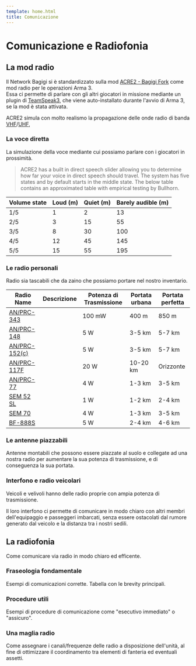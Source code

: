```yaml
---
template: home.html
title: Comunicazione
---
```


# Comunicazione e Radiofonia

## La mod radio

Il Network Bagigi si è standardizzato sulla mod [ACRE2 - Bagigi Fork](https://steamcommunity.com/sharedfiles/filedetails/?id=3012268676) come mod radio per le operazioni Arma 3.<br>
Essa ci permette di parlare con gli altri giocatori in missione mediante un plugin di [TeamSpeak3](https://teamspeak.com/en/downloads/#ts3client), che viene auto-installato durante l'avvio di Arma 3, se la mod è stata attivata.

ACRE2 simula con molto realismo la propagazione delle onde radio di banda [VHF](https://it.wikipedia.org/wiki/Very_high_frequency)/[UHF](https://it.wikipedia.org/wiki/Ultra_high_frequency), 

### La voce diretta

La simulazione della voce mediante cui possiamo parlare con i giocatori in prossimità.

> ACRE2 has a built in direct speech slider allowing you to determine how far your voice in direct speech should travel. The system has five states and by default starts in the middle state. The below table contains an approximated table with empirical testing by Bullhorn.

| Volume state | Loud (m)| Quiet (m)| Barely audible (m)|
| -------- | -------- | -------- | -------- |
| 1/5 | 1 | 2 | 13 |
| 2/5 | 3 | 15 | 55 |
| 3/5 | 8 | 30 | 100 |
| 4/5 | 12 | 45 | 145 |
| 5/5 | 15 | 55 | 195 |

### Le radio personali

Radio sia tascabili che da zaino che possiamo portare nel nostro inventario.

| Radio Name                                                                    | Descrizione | Potenza di Trasmissione | Portata urbana | Portata perfetta |
| ----------------------------------------------------------------------------- | ----------- | ----------------------- | -------------- | ---------------- |
| [AN/PRC-343](https://acre2.idi-systems.com/wiki/radios/an-prc-343)            |             | 100 mW                  | 400 m          | 850 m            |
| [AN/PRC-148](https://acre2.idi-systems.com/wiki/radios/an-prc-148)            |             | 5 W                     | 3-5 km         | 5-7 km           |
| [AN/PRC-152&#40;c&#41;](https://acre2.idi-systems.com/wiki/radios/an-prc-152) |             | 5 W                     | 3-5 km         | 5-7 km           |
| [AN/PRC-117F](https://acre2.idi-systems.com/wiki/radios/an-prc-117f)          |             | 20 W                    | 10-20 km       | Orizzonte        |
| [AN/PRC-77](https://acre2.idi-systems.com/wiki/radios/an-prc-77)              |             | 4 W                     | 1-3 km         | 3-5 km           |
| [SEM 52 SL](https://acre2.idi-systems.com/wiki/radios/sem-52-sl)              |             | 1 W                     | 1-2 km         | 2-4 km           |
| [SEM 70](https://acre2.idi-systems.com/wiki/radios/sem-70)                    |             | 4 W                     | 1-3 km         | 3-5 km           |
| [BF-888S](https://acre2.idi-systems.com/wiki/radios/bf-888s)                  |             | 5 W                     | 2-4 km         | 4-6 km           |

### Le antenne piazzabili

Antenne montabili che possono essere piazzate al suolo e collegate ad una nostra radio per aumentare la sua potenza di trasmissione, e di conseguenza la sua portata.

### Interfono e radio veicolari

Veicoli e velivoli hanno delle radio proprie con ampia potenza di trasmissione.

Il loro interfono ci permette di comunicare in modo chiaro con altri membri dell'equipaggio e passeggeri imbarcati, senza essere ostacolati dal rumore generato dal veicolo e la distanza tra i nostri sedili.

## La radiofonia

Come comunicare via radio in modo chiaro ed efficente.

### Fraseologia fondamentale

Esempi di comunicazioni corrette.
Tabella con le brevity principali.

### Procedure utili

Esempi di procedure di comunicazione come "esecutivo immediato" o "assicuro".

### Una maglia radio

Come assegnare i canali/frequenze delle radio a disposizione dell'unità, al fine di ottimizzare il coordinamento tra elementi di fanteria ed eventuali assetti.
